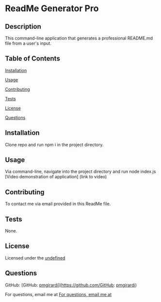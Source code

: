 # ReadMe Generator Pro

  ## Description
  This command-line application that generates a professional README.md file from a user's input.
  ## Table of Contents
  
[Installation](#installation)
  
[Usage](#usage)
  
[Contributing](#contributing)
  
[Tests](#tests)
  
[License](#license)
  
[Questions](#questions)
  ## Installation
  Clone repo and run npm i in the project directory.
  ## Usage
  Via command-line, navigate into the project directory and run node index.js [Video demonstration of application] (link to video)
  ## Contributing
  To contact me via email provided in this ReadMe file.
  ## Tests
  None.
  ## License
  Licensed under the [undefined](undefined)
  ## Questions
  GitHub: [GitHub: [pmgirardi](https://github.com/pmgirardi)](https://github.com/GitHub: [pmgirardi](https://github.com/pmgirardi))

  For questions, email me at [For questions, email me at ](mailto:girardipm@gmail.com)
  